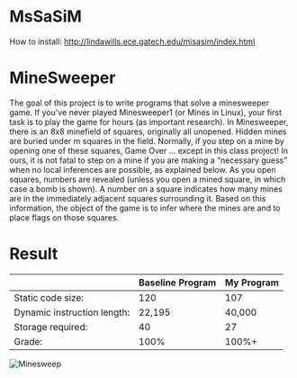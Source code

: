 # MsSaSiM
How to install: http://lindawills.ece.gatech.edu/misasim/index.html

# MineSweeper
The goal of this project is to write programs that solve a minesweeper game. If you've never
played Minesweeper1 (or Mines in Linux), your first task is to play the game for hours (as
important research). In Minesweeper, there is an 8x8 minefield of squares, originally all
unopened. Hidden mines are buried under m squares in the field. Normally, if you step on a
mine by opening one of these squares, Game Over ... except in this class project! In ours, it is
not fatal to step on a mine if you are making a “necessary guess” when no local inferences are
possible, as explained below. As you open squares, numbers are revealed (unless you open a
mined square, in which case a bomb is shown). A number on a square indicates how many mines
are in the immediately adjacent squares surrounding it. Based on this information, the object of
the game is to infer where the mines are and to place flags on those squares.

# Result

|| Baseline Program | My Program |
| --- | --- | --- |
| Static code size: | 120 | 107 |
| Dynamic instruction length: | 22,195 | 40,000 |
| Storage required: | 40 | 27 |
| Grade: | 100% | 100%+ |

![Minesweep](https://user-images.githubusercontent.com/32786111/64939392-d3803200-d82e-11e9-82aa-7295bdf387fe.JPG)
